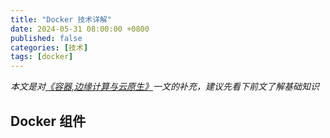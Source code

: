 ```yaml
---
title: "Docker 技术详解"
date: 2024-05-31 08:00:00 +0800
published: false
categories: [技术]
tags: [docker]
---
```


_本文是对[《容器,边缘计算与云原生》](/posts/containers-edge-cloudnative/)一文的补充，建议先看下前文了解基础知识_

## Docker 组件



### 
